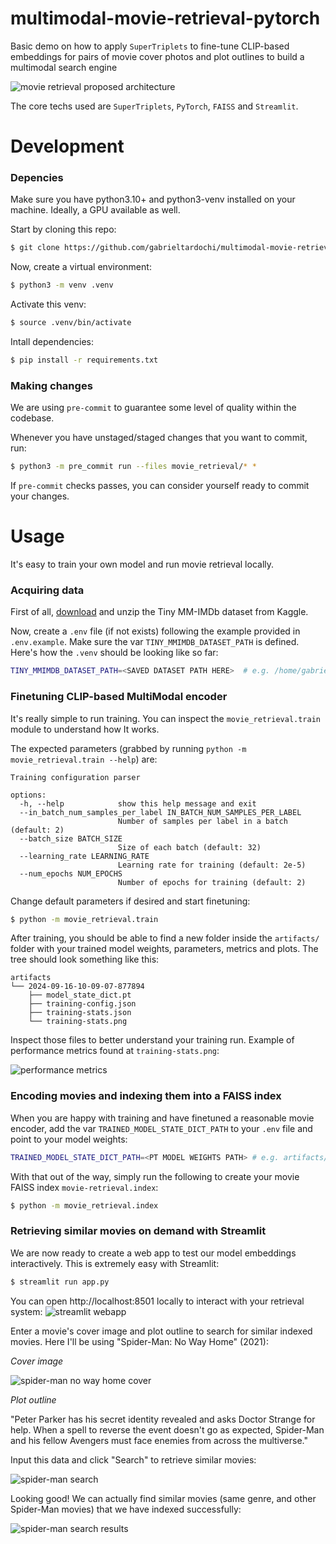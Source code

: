 # multimodal-movie-retrieval-pytorch
Basic demo on how to apply `SuperTriplets` to fine-tune CLIP-based embeddings for pairs of movie cover photos and plot outlines to build a multimodal search engine

![movie retrieval proposed architecture](docs/movie-retrieval-arch-white.png)

The core techs used are `SuperTriplets`, `PyTorch`, `FAISS` and `Streamlit`.

# Development

### Depencies
Make sure you have python3.10+ and python3-venv installed on your machine. Ideally, a GPU available as well.

Start by cloning this repo:
```bash
$ git clone https://github.com/gabrieltardochi/multimodal-movie-retrieval-pytorch.git
```

Now, create a virtual environment:
```bash
$ python3 -m venv .venv
```

Activate this venv:
```bash
$ source .venv/bin/activate
```

Intall dependencies:
```bash
$ pip install -r requirements.txt
```

### Making changes
We are using `pre-commit` to guarantee some level of quality within the codebase.

Whenever you have unstaged/staged changes that you want to commit, run:
```bash
$ python3 -m pre_commit run --files movie_retrieval/* *
```

If `pre-commit` checks passes, you can consider yourself ready to commit your changes.

# Usage
It's easy to train your own model and run movie retrieval locally.

### Acquiring data
First of all, [download](https://www.kaggle.com/datasets/gabrieltardochi/tiny-mm-imdb) and unzip the Tiny MM-IMDb dataset from Kaggle.

Now, create a `.env` file (if not exists) following the example provided in `.env.example`. Make sure the var `TINY_MMIMDB_DATASET_PATH` is defined. Here's how the `.venv` should be looking like so far:
```bash
TINY_MMIMDB_DATASET_PATH=<SAVED DATASET PATH HERE>  # e.g. /home/gabriel/datasets/tinymmimdb
```

### Finetuning CLIP-based MultiModal encoder
It's really simple to run training. You can inspect the `movie_retrieval.train` module to understand how It works. 

The expected parameters (grabbed by running `python -m movie_retrieval.train --help`) are:
```console
Training configuration parser

options:
  -h, --help            show this help message and exit
  --in_batch_num_samples_per_label IN_BATCH_NUM_SAMPLES_PER_LABEL
                        Number of samples per label in a batch (default: 2)
  --batch_size BATCH_SIZE
                        Size of each batch (default: 32)
  --learning_rate LEARNING_RATE
                        Learning rate for training (default: 2e-5)
  --num_epochs NUM_EPOCHS
                        Number of epochs for training (default: 2)
```

Change default parameters if desired and start finetuning:
```bash
$ python -m movie_retrieval.train
```

After training, you should be able to find a new folder inside the `artifacts/` folder with your trained model weights, parameters, metrics and plots. The tree should look something like this:
```console
artifacts
└── 2024-09-16-10-09-07-877894
    ├── model_state_dict.pt
    ├── training-config.json
    ├── training-stats.json
    └── training-stats.png
```

Inspect those files to better understand your training run. Example of performance metrics found at `training-stats.png`:

![performance metrics](artifacts/2024-09-16-10-09-07-877894/training-stats.png)

### Encoding movies and indexing them into a FAISS index

When you are happy with training and have finetuned a reasonable movie encoder, add the var `TRAINED_MODEL_STATE_DICT_PATH` to your  `.env` file and point to your model weights:
```bash
TRAINED_MODEL_STATE_DICT_PATH=<PT MODEL WEIGHTS PATH> # e.g. artifacts/2024-09-16-10-09-07-877894/model_state_dict.pt
```

With that out of the way, simply run the following to create your movie FAISS index `movie-retrieval.index`:
```bash
$ python -m movie_retrieval.index
```

### Retrieving similar movies on demand with Streamlit

We are now ready to create a web app to test our model embeddings interactively. This is extremely easy with Streamlit:
```bash
$ streamlit run app.py
```

You can open http://localhost:8501 locally to interact with your retrieval system:
![streamlit webapp](docs/webapp.png)

Enter a movie's cover image and plot outline to search for similar indexed movies. Here I'll be using "Spider-Man: No Way Home" (2021):

*Cover image*

![spider-man no way home cover](docs/Spider-Man_No_Way_Home_poster.jpg)

*Plot outline*

"Peter Parker has his secret identity revealed and asks Doctor Strange for help. When a spell to reverse the event doesn't go as expected, Spider-Man and his fellow Avengers must face enemies from across the multiverse." 

Input this data and click "Search" to retrieve similar movies:

![spider-man search](docs/search.png)

Looking good! We can actually find similar movies (same genre, and other Spider-Man movies) that we have indexed successfully:

![spider-man search results](docs/search-results.png)
